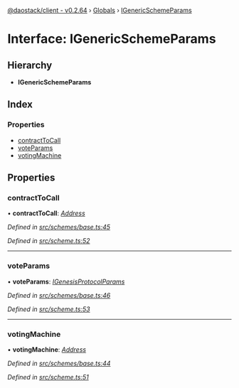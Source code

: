 [@daostack/client - v0.2.64](../README.md) › [Globals](../globals.md) › [IGenericSchemeParams](igenericschemeparams.md)

# Interface: IGenericSchemeParams

## Hierarchy

* **IGenericSchemeParams**

## Index

### Properties

* [contractToCall](igenericschemeparams.md#contracttocall)
* [voteParams](igenericschemeparams.md#voteparams)
* [votingMachine](igenericschemeparams.md#votingmachine)

## Properties

###  contractToCall

• **contractToCall**: *[Address](../globals.md#address)*

*Defined in [src/schemes/base.ts:45](https://github.com/daostack/client/blob/ca3cbac/src/schemes/base.ts#L45)*

*Defined in [src/scheme.ts:52](https://github.com/daostack/client/blob/ca3cbac/src/scheme.ts#L52)*

___

###  voteParams

• **voteParams**: *[IGenesisProtocolParams](igenesisprotocolparams.md)*

*Defined in [src/schemes/base.ts:46](https://github.com/daostack/client/blob/ca3cbac/src/schemes/base.ts#L46)*

*Defined in [src/scheme.ts:53](https://github.com/daostack/client/blob/ca3cbac/src/scheme.ts#L53)*

___

###  votingMachine

• **votingMachine**: *[Address](../globals.md#address)*

*Defined in [src/schemes/base.ts:44](https://github.com/daostack/client/blob/ca3cbac/src/schemes/base.ts#L44)*

*Defined in [src/scheme.ts:51](https://github.com/daostack/client/blob/ca3cbac/src/scheme.ts#L51)*
